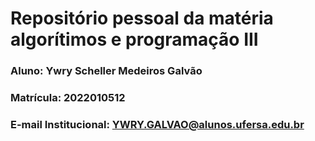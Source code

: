 # Repositório pessoal da matéria algorítimos e programação III
### Aluno: Ywry Scheller Medeiros Galvão
### Matrícula: 2022010512
### E-mail Institucional: YWRY.GALVAO@alunos.ufersa.edu.br
